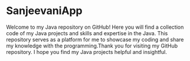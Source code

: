 # SanjeevaniApp
Welcome to my Java repository on GitHub! Here you will find a collection code of  my Java projects and skills and expertise in the Java.  This repository serves as a platform for me to showcase my coding and share my knowledge with the programming.Thank you for visiting my GitHub repository. I hope you find my Java projects helpful and insightful.
